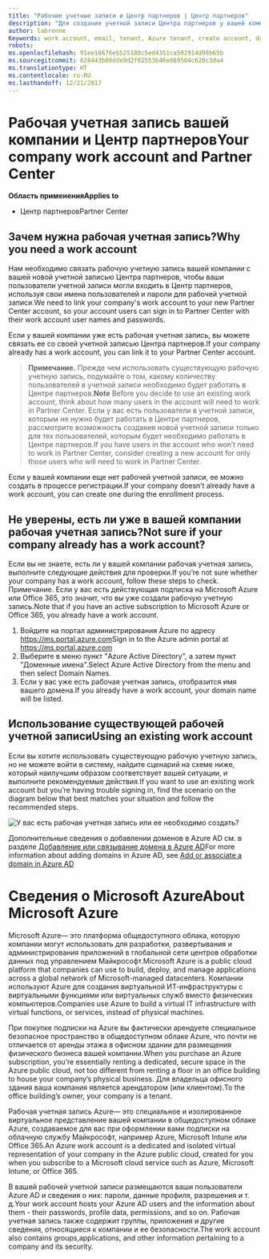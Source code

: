 ```yaml
---
title: "Рабочие учетные записи и Центр партнеров | Центр партнеров"
description: "Для создания учетной записи Центра партнеров у вашей компании должна быть рабочая учетная запись."
author: labrenne
Keywords: work account, email, tenant, Azure tenant, create account, domain name
robots: 
ms.openlocfilehash: 91ee16676e6525180c5ed4351ca502914d98b65b
ms.sourcegitcommit: 628443b08dde9d2f02553b46e669504c620c3da4
ms.translationtype: HT
ms.contentlocale: ru-RU
ms.lasthandoff: 12/21/2017
---
```

# <a name="your-company-work-account-and-partner-center"></a><span data-ttu-id="1c07b-103">Рабочая учетная запись вашей компании и Центр партнеров</span><span class="sxs-lookup"><span data-stu-id="1c07b-103">Your company work account and Partner Center</span></span>  

**<span data-ttu-id="1c07b-104">Область применения</span><span class="sxs-lookup"><span data-stu-id="1c07b-104">Applies to</span></span>**

-  <span data-ttu-id="1c07b-105">Центр партнеров</span><span class="sxs-lookup"><span data-stu-id="1c07b-105">Partner Center</span></span>

## <a name="why-you-need-a-work-account"></a><span data-ttu-id="1c07b-106">Зачем нужна рабочая учетная запись?</span><span class="sxs-lookup"><span data-stu-id="1c07b-106">Why you need a work account</span></span>

<span data-ttu-id="1c07b-107">Нам необходимо связать рабочую учетную запись вашей компании с вашей новой учетной записью Центра партнеров, чтобы ваши пользователи учетной записи могли входить в Центр партнеров, используя свои имена пользователей и пароли для рабочей учетной записи.</span><span class="sxs-lookup"><span data-stu-id="1c07b-107">We need to link your company's work account to your new Partner Center account, so your account users can sign in to Partner Center with their work account user names and passwords.</span></span>

<span data-ttu-id="1c07b-108">Если у вашей компании уже есть рабочая учетная запись, вы можете связать ее со своей учетной записью Центра партнеров.</span><span class="sxs-lookup"><span data-stu-id="1c07b-108">If your company already has a work account, you can link it to your Partner Center account.</span></span> 

><span data-ttu-id="1c07b-109">**Примечание.** Прежде чем использовать существующую рабочую учетную запись, подумайте о том, какому количеству пользователей в учетной записи необходимо будет работать в Центре партнеров.</span><span class="sxs-lookup"><span data-stu-id="1c07b-109">**Note** Before you decide to use an existing work account, think about how many users in the account will need to work in Partner Center.</span></span> <span data-ttu-id="1c07b-110">Если у вас есть пользователи в учетной записи, которым не нужно будет работать в Центре партнеров, рассмотрите возможность создания новой учетной записи только для тех пользователей, которым будет необходимо работать в Центре партнеров.</span><span class="sxs-lookup"><span data-stu-id="1c07b-110">If you have users in the account who won’t need to work in Partner Center, consider creating a new account for only those users who will need to work in Partner Center.</span></span>

<span data-ttu-id="1c07b-111">Если у вашей компании еще нет рабочей учетной записи, ее можно создать в процессе регистрации.</span><span class="sxs-lookup"><span data-stu-id="1c07b-111">If your company doesn’t already have a work account, you can create one during the enrollment process.</span></span> 

## <a name="not-sure-if-your-company-already-has-a-work-account"></a><span data-ttu-id="1c07b-112">Не уверены, есть ли уже в вашей компании рабочая учетная запись?</span><span class="sxs-lookup"><span data-stu-id="1c07b-112">Not sure if your company already has a work account?</span></span>

<span data-ttu-id="1c07b-113">Если вы не знаете, есть ли у вашей компании рабочая учетная запись, выполните следующие действия для проверки.</span><span class="sxs-lookup"><span data-stu-id="1c07b-113">If you’re not sure whether your company has a work account, follow these steps to check.</span></span> <span data-ttu-id="1c07b-114">Примечание. Если у вас есть действующая подписка на Microsoft Azure или Office 365, это значит, что вы уже создали рабочую учетную запись.</span><span class="sxs-lookup"><span data-stu-id="1c07b-114">Note that if you have an active subscription to Microsoft Azure or Office 365, you already have a work account.</span></span>
1.  <span data-ttu-id="1c07b-115">Войдите на портал администрирования Azure по адресу https://ms.portal.azure.com</span><span class="sxs-lookup"><span data-stu-id="1c07b-115">Sign in to the Azure admin portal at https://ms.portal.azure.com</span></span>
2.  <span data-ttu-id="1c07b-116">Выберите в меню пункт "Azure Active Directory", а затем пункт "Доменные имена".</span><span class="sxs-lookup"><span data-stu-id="1c07b-116">Select Azure Active Directory from the menu and then select Domain Names.</span></span>
3.  <span data-ttu-id="1c07b-117">Если у вас уже есть рабочая учетная запись, отобразится имя вашего домена.</span><span class="sxs-lookup"><span data-stu-id="1c07b-117">If you already have a work account, your domain name will be listed.</span></span>

## <a name="using-an-existing-work-account"></a><span data-ttu-id="1c07b-118">Использование существующей рабочей учетной записи</span><span class="sxs-lookup"><span data-stu-id="1c07b-118">Using an existing work account</span></span>

<span data-ttu-id="1c07b-119">Если вы хотите использовать существующую рабочую учетную запись, но не можете войти в систему, найдите сценарий на схеме ниже, который наилучшим образом соответствует вашей ситуации, и выполните рекомендуемые действия.</span><span class="sxs-lookup"><span data-stu-id="1c07b-119">If you want to use an existing work account but you’re having trouble signing in, find the scenario on the diagram below that best matches your situation and follow the recommended steps.</span></span> 

![У вас есть рабочая учетная запись или ее необходимо создать?](images/onboardingAADFlow.png)

<span data-ttu-id="1c07b-121">Дополнительные сведения о добавлении доменов в Azure AD см. в разделе [Добавление или связывание домена в Azure AD](https://docs.microsoft.com/azure/active-directory/active-directory-add-domain)</span><span class="sxs-lookup"><span data-stu-id="1c07b-121">For more information about adding domains in Azure AD, see [Add or associate a domain in Azure AD](https://docs.microsoft.com/azure/active-directory/active-directory-add-domain)</span></span>

# <a name="about-microsoft-azure"></a><span data-ttu-id="1c07b-122">Сведения о Microsoft Azure</span><span class="sxs-lookup"><span data-stu-id="1c07b-122">About Microsoft Azure</span></span>

<span data-ttu-id="1c07b-123">Microsoft Azure— это платформа общедоступного облака, которую компании могут использовать для разработки, развертывания и администрирования приложений в глобальной сети центров обработки данных под управлением Майкрософт.</span><span class="sxs-lookup"><span data-stu-id="1c07b-123">Microsoft Azure is a public cloud platform that companies can use to build, deploy, and manage applications across a global network of Microsoft-managed datacenters.</span></span> <span data-ttu-id="1c07b-124">Компании используют Azure для создания виртуальной ИТ-инфраструктуры с виртуальными функциями или виртуальных служб вместо физических компьютеров.</span><span class="sxs-lookup"><span data-stu-id="1c07b-124">Companies use Azure to build a virtual IT infrastructure with virtual functions, or services, instead of physical machines.</span></span> 

<span data-ttu-id="1c07b-125">При покупке подписки на Azure вы фактически арендуете специальное безопасное пространство в общедоступном облаке Azure, что почти не отличается от аренды этажа в офисном здании для размещения физического бизнеса вашей компании.</span><span class="sxs-lookup"><span data-stu-id="1c07b-125">When you purchase an Azure subscription, you’re essentially renting a dedicated, secure space in the Azure public cloud, not too different from renting a floor in an office building to house your company’s physical business.</span></span> <span data-ttu-id="1c07b-126">Для владельца офисного здания ваша компания является арендатором (или клиентом).</span><span class="sxs-lookup"><span data-stu-id="1c07b-126">To the office building’s owner, your company is a tenant.</span></span> 

<span data-ttu-id="1c07b-127">Рабочая учетная запись Azure— это специальное и изолированное виртуальное представление вашей компании в общедоступном облаке Azure, создаваемое для вас при оформлении вами подписки на облачную службу Майкрософт, например Azure, Microsoft Intune или Office 365.</span><span class="sxs-lookup"><span data-stu-id="1c07b-127">An Azure work account is a dedicated and isolated virtual representation of your company in the Azure public cloud, created for you when you subscribe to a Microsoft cloud service such as Azure, Microsoft Intune, or Office 365.</span></span> 

<span data-ttu-id="1c07b-128">В вашей рабочей учетной записи размещаются ваши пользователи Azure AD и сведения о них: пароли, данные профиля, разрешения и т. д.</span><span class="sxs-lookup"><span data-stu-id="1c07b-128">Your work account hosts your Azure AD users and the information about them - their passwords, profile data, permissions, and so on.</span></span> <span data-ttu-id="1c07b-129">Рабочая учетная запись также содержит группы, приложения и другие сведения, относящиеся к компании и ее безопасности.</span><span class="sxs-lookup"><span data-stu-id="1c07b-129">The work account also contains groups,applications, and other information pertaining to a company and its security.</span></span> 
